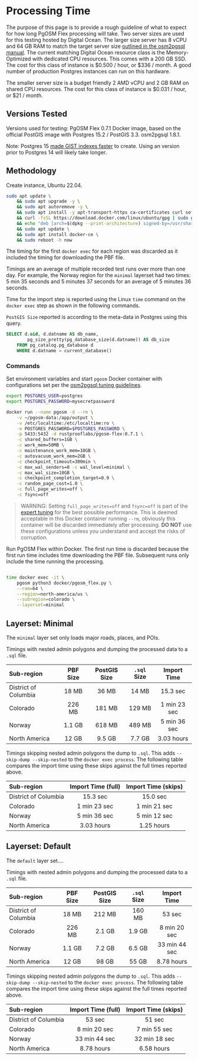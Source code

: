 # Processing Time

The purpose of this page is to provide a rough guideline of what to
expect for how long PgOSM Flex processing will take.
Two server sizes are used for this testing hosted by Digital Ocean.
The larger size server
has 8 vCPU and 64 GB RAM to match the target
server size [outlined in the osm2pgsql manual](https://osm2pgsql.org/doc/manual.html#preparing-the-database). The current matching Digital Ocean
resource class is the Memory-Optimized with dedicated CPU resources.
This comes with a 200 GB SSD. The cost for this class of instance
is $0.500 / hour, or $336 / month.  A good number of production Postgres
instances can run on this hardware.

The smaller server size is a budget friendly 2 AMD vCPU and 2 GB RAM
on shared CPU resources. The cost for this class of instance is
$0.031 / hour, or $21 / month.




## Versions Tested

Versions used for testing: PgOSM Flex 0.7.1 Docker image, based on the official
PostGIS image with Postgres 15.2 / PostGIS 3.3.  osm2pgsql 1.8.1.



Note: Postgres 15 [made GIST indexes faster](https://osm2pgsql.org/news/2023/01/22/faster-with-postgresql15.html)
to create.  Using an version prior to Postgres 14 will likely take longer.


## Methodology

Create instance, Ubuntu 22.04.

```bash
sudo apt update \
    && sudo apt upgrade -y \
    && sudo apt autoremove -y \
    && sudo apt install -y apt-transport-https ca-certificates curl software-properties-common \
    && curl -fsSL https://download.docker.com/linux/ubuntu/gpg | sudo gpg --dearmor -o /usr/share/keyrings/docker-archive-keyring.gpg \
    && echo "deb [arch=$(dpkg --print-architecture) signed-by=/usr/share/keyrings/docker-archive-keyring.gpg] https://download.docker.com/linux/ubuntu $(lsb_release -cs) stable" | sudo tee /etc/apt/sources.list.d/docker.list > /dev/null \
    && sudo apt update \
    && sudo apt install docker-ce \
    && sudo reboot -h now
```




The timing for the first `docker exec` for each region was discarded as
it included the timing for downloading the PBF file.

Timings are an average of multiple recorded test runs over more than one day.
For example, the Norway region for the `minimal` layerset had two times: 5 min 35 seconds
and 5 minutes 37 seconds for an average of 5 minutes 36 seconds.

Time for the import step is reported using the Linux `time` command on the `docker exec`
step as shown in the following commands.


`PostGIS Size` reported is according to the meta-data in Postgres using this query.

```sql
SELECT d.oid, d.datname AS db_name,
        pg_size_pretty(pg_database_size(d.datname)) AS db_size
    FROM pg_catalog.pg_database d
    WHERE d.datname = current_database()
```


### Commands

Set environment variables and start `pgosm` Docker container with configurations
set per the [osm2pgsql tuning guidelines](https://osm2pgsql.org/doc/manual.html#tuning-the-postgresql-server).


```bash
export POSTGRES_USER=postgres
export POSTGRES_PASSWORD=mysecretpassword

docker run --name pgosm -d --rm \
    -v ~/pgosm-data:/app/output \
    -v /etc/localtime:/etc/localtime:ro \
    -e POSTGRES_PASSWORD=$POSTGRES_PASSWORD \
    -p 5433:5432 -d rustprooflabs/pgosm-flex:0.7.1 \
    -c shared_buffers=1GB \
    -c work_mem=50MB \
    -c maintenance_work_mem=10GB \
    -c autovacuum_work_mem=2GB \
    -c checkpoint_timeout=300min \
    -c max_wal_senders=0 -c wal_level=minimal \
    -c max_wal_size=10GB \
    -c checkpoint_completion_target=0.9 \
    -c random_page_cost=1.0 \
    -c full_page_writes=off \
    -c fsync=off
```

> WARNING:  Setting `full_page_writes=off` and `fsync=off` is part of the [expert tuning](https://osm2pgsql.org/doc/manual.html#expert-tuning) for the best possible performance.  This is deemed acceptable in this Docker container running `--rm`, obviously this container will be discarded immediately after processing. **DO NOT** use these configurations unless you understand and accept the risks of corruption.



Run PgOSM Flex within Docker.  The first run time is discarded because the first
run time includes time downloading the PBF file.  Subsequent runs only include the 
time running the processing.

```bash

time docker exec -it \
    pgosm python3 docker/pgosm_flex.py \
    --ram=64 \
    --region=north-america/us \
    --subregion=colorado \
    --layerset=minimal
```





## Layerset:  Minimal

The `minimal` layer set only loads major roads, places, and POIs.

Timings with nested admin polygons and dumping the processed data to a `.sql`
file.


| Sub-region            | PBF Size | PostGIS Size | `.sql` Size |  Import Time  |
| :---                  |    :-:    |      :-:    |    :-:      |      :-:      |
| District of Columbia  |   18 MB   |    36 MB    |    14 MB    |    15.3 sec   |
| Colorado              |   226 MB  |    181 MB   |   129 MB    | 1 min 23 sec  |
| Norway                |   1.1 GB  |    618 MB   |   489 MB    | 5 min 36 sec  |
| North America         |   12 GB   |    9.5 GB   |   7.7 GB    |  3.03 hours   |



Timings skipping nested admin polygons the dump to `.sql`.  This adds
`--skip-dump --skip-nested` to the `docker exec process`. The following
table compares the import time using these skips against the full times reported
above.


| Sub-region            |  Import Time (full)  |  Import Time (skips)  |
| :---                  |         :-:          |         :-:           |
| District of Columbia  |        15.3 sec      |        15.0 sec       |
| Colorado              |     1 min 23 sec     |     1 min 21 sec      |
| Norway                |     5 min 36 sec     |     5 min 12 sec      |
| North America         |      3.03 hours      |      1.25 hours       |


## Layerset:  Default

The `default` layer set....

Timings with nested admin polygons and dumping the processed data to a `.sql`
file.


| Sub-region            | PBF Size  | PostGIS Size | `.sql` Size |  Import Time  |
| :---                  |    :-:    |      :-:     |    :-:      |      :-:      |
| District of Columbia  |   18 MB   |    212 MB    |   160 MB    |     53 sec    |
| Colorado              |   226 MB  |    2.1 GB    |   1.9 GB    | 8 min 20 sec  |
| Norway                |   1.1 GB  |    7.2 GB    |   6.5 GB    | 33 min 44 sec |
| North America         |   12 GB   |     98 GB    |    55 GB    |   8.78 hours  |



Timings skipping nested admin polygons the dump to `.sql`.  This adds
`--skip-dump --skip-nested` to the `docker exec process`. The following
table compares the import time using these skips against the full times reported
above.


| Sub-region            |  Import Time (full) |  Import Time (skips)  |
| :---                  |         :-:         |          :-:          |
| District of Columbia  |        53 sec       |         51 sec        |
| Colorado              |    8 min 20 sec     |     7 min 55 sec      |
| Norway                |    33 min 44 sec    |    32 min 18 sec      |
| North America         |      8.78 hours     |      6.58 hours       |


